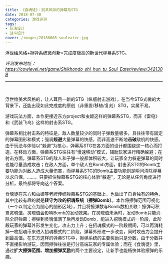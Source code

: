 ```yaml
---
title: 《食魂徒》：别具风味的弹幕系STG
date: 2018-07-30
categories: 游戏评测
tags: 
- 玩法设计
- 战斗设计
cover: /images/20180608-souleater.jpg
---
```


浮世绘风格+擦弹系统微创新=完成度极高的新世代弹幕系STG。

<!--more-->

*评测发布地址：https://cowlevel.net/game/Shikhondo_shi_hun_tu_Soul_Eater/review/3421309*

---

</br>

浮世绘美术风格的，让人耳目一新的STG（纵版射击游戏）。在当今STG式微的大背景下，还能出现如此完成度的原创（非重置/移植/复刻）STG，实属不易。

游戏玩法方面，本作更接近东方project和虫姬这样的弹幕系STG，而非《雷电》和《武装飞鸟》这样的射击系STG。

弹幕系相比射击系的特征是，敌人数量较少的同时子弹数量极多，且往往带有固定的弹幕图形和模式；强调**规避**大量弹幕的快感，而非高速不断地**击破**敌机的快感。由于玩法与体验以“躲避”为核心，弹幕系STG在各方面的设计都围绕这一核心而打造。在移动方面，弹幕系STG往往有“慢速移动”模式，辅助玩家进行精确躲避；在射击方面，弹幕系STG的敌人和子弹一般都体积较大，让玩家全力躲避弹幕的同时也能尽量造成攻击；在敌人方面，单个敌人在Bomb方面，射击系STG的Bomb主要功能为对敌人造成大量伤害，而弹幕系STG的Bomb主要功能则是瞬间清除弹幕以求自保，……。只要抓住弹幕系STG的核心体验“躲避”，无论是从任何角度进行分析，最终都将导向这个答案。

食魂徒在东方和虫姬等老牌传统弹幕系STG的基础上，也做出了自身独有的特色，其中比较有趣的就是**转守为攻的招魂系统（擦弹Bomb）**。本作将擦弹范围可视化（一个以判定点为圆心的圆形区域），并且将擦弹数与Bomb数相关联：擦弹可积累灵魂值，灵魂值会影响Bomb的发动效果。在灵魂值未满时，发动Bomb只能消除全屏弹幕；擦弹到灵魂值满了后再发动Bomb，能进入招魂模式的一阶段，此阶段玩家的弹幕外形发生变化，攻击力上升；在招魂模式的一阶段期间，可以再消耗掉一枚招魂币来进入招魂模式的二阶段，弹幕外形进一步改变，同时攻击力会提升到最高值。在东方这样的弹幕STG中，擦弹系统的主要奖励只是分数，由于分数并不直接影响游玩，因而擦弹往往是打分高端玩家的专属体验；而在《食魂徒》里，通过**扩大擦弹范围、增加擦弹奖励**的两个主要设定，让新手也能畅快体验擦弹的乐趣。

</br>
